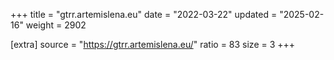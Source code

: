 +++
title = "gtrr.artemislena.eu"
date = "2022-03-22"
updated = "2025-02-16"
weight = 2902

[extra]
source = "https://gtrr.artemislena.eu/"
ratio = 83
size = 3
+++
